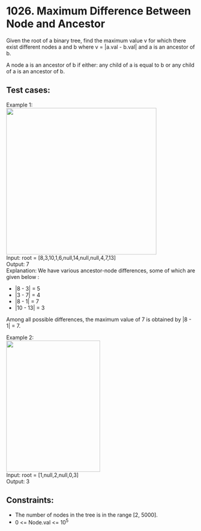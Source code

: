 # 1026. Maximum Difference Between Node and Ancestor

Given the root of a binary tree, find the maximum value v for which there exist different nodes a and b where v = |a.val - b.val| and a is an ancestor of b.

A node a is an ancestor of b if either: any child of a is equal to b or any child of a is an ancestor of b.

## Test cases:

Example 1: \
<img alt="" src="https://assets.leetcode.com/uploads/2020/11/09/tmp-tree.jpg" style="width: 400px; height: 390px;"> \
Input: root = [8,3,10,1,6,null,14,null,null,4,7,13] \
Output: 7 \
Explanation: We have various ancestor-node differences, some of which are given below :

- |8 - 3| = 5
- |3 - 7| = 4
- |8 - 1| = 7
- |10 - 13| = 3

Among all possible differences, the maximum value of 7 is obtained by |8 - 1| = 7.

Example 2: \
<img alt="" src="https://assets.leetcode.com/uploads/2020/11/09/tmp-tree-1.jpg" style="width: 250px; height: 349px;"> \
Input: root = [1,null,2,null,0,3] \
Output: 3

## Constraints:

- The number of nodes in the tree is in the range [2, 5000].
- 0 <= Node.val <= 10<sup>5</sup>
